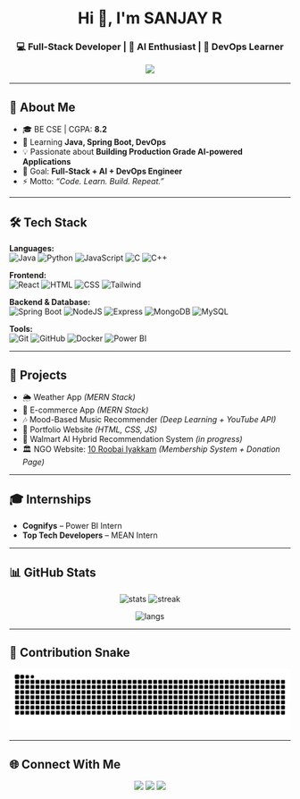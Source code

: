<!-- Header -->
<h1 align="center">Hi 👋, I'm SANJAY R</h1>
<h3 align="center">💻 Full-Stack Developer | 🤖 AI Enthusiast | 🚀 DevOps Learner</h3>

<!-- Typing Animation -->
<p align="center">
  <img src="https://readme-typing-svg.herokuapp.com?size=22&center=true&vCenter=true&width=500&lines=Full-Stack+Developer;AI+%26+ML+Learner;Open+Source+Contributor;Future+DevOps+Engineer" />
</p>

---

## 🌟 About Me
- 🎓 BE CSE | CGPA: **8.2**  
- 🌱 Learning **Java, Spring Boot, DevOps**  
- 💡 Passionate about **Building Production Grade AI-powered Applications**  
- 🚀 Goal: **Full-Stack + AI + DevOps Engineer**  
- ⚡ Motto: *“Code. Learn. Build. Repeat.”*  

---

## 🛠️ Tech Stack

**Languages:**  
![Java](https://img.shields.io/badge/Java-orange?style=flat&logo=java&logoColor=white)
![Python](https://img.shields.io/badge/Python-blue?style=flat&logo=python&logoColor=white)
![JavaScript](https://img.shields.io/badge/JavaScript-yellow?style=flat&logo=javascript&logoColor=black)
![C](https://img.shields.io/badge/C-00599C?style=flat&logo=c&logoColor=white)
![C++](https://img.shields.io/badge/C++-blue?style=flat&logo=cplusplus&logoColor=white)

**Frontend:**  
![React](https://img.shields.io/badge/React-20232A?style=flat&logo=react&logoColor=61DAFB)
![HTML](https://img.shields.io/badge/HTML5-E34F26?style=flat&logo=html5&logoColor=white)
![CSS](https://img.shields.io/badge/CSS3-1572B6?style=flat&logo=css3&logoColor=white)
![Tailwind](https://img.shields.io/badge/TailwindCSS-38B2AC?style=flat&logo=tailwind-css&logoColor=white)

**Backend & Database:**  
![Spring Boot](https://img.shields.io/badge/SpringBoot-6DB33F?style=flat&logo=springboot&logoColor=white)
![NodeJS](https://img.shields.io/badge/Node.js-339933?style=flat&logo=node.js&logoColor=white)
![Express](https://img.shields.io/badge/Express.js-000000?style=flat&logo=express&logoColor=white)
![MongoDB](https://img.shields.io/badge/MongoDB-47A248?style=flat&logo=mongodb&logoColor=white)
![MySQL](https://img.shields.io/badge/MySQL-005C84?style=flat&logo=mysql&logoColor=white)

**Tools:**  
![Git](https://img.shields.io/badge/Git-F05032?style=flat&logo=git&logoColor=white)
![GitHub](https://img.shields.io/badge/GitHub-181717?style=flat&logo=github&logoColor=white)
![Docker](https://img.shields.io/badge/Docker-2496ED?style=flat&logo=docker&logoColor=white)
![Power BI](https://img.shields.io/badge/PowerBI-F2C811?style=flat&logo=power-bi&logoColor=black)

---

## 🚀 Projects
- 🌦️ Weather App *(MERN Stack)*  
- 🛒 E-commerce App *(MERN Stack)*  
- 🎶 Mood-Based Music Recommender *(Deep Learning + YouTube API)*  
- 🧾 Portfolio Website *(HTML, CSS, JS)*  
- 🤖 Walmart AI Hybrid Recommendation System *(in progress)*  
- 🏛️ NGO Website: [10 Roobai Iyakkam](https://github.com/Sjking2025) *(Membership System + Donation Page)*  

---

## 🎓 Internships
- **Cognifys** – Power BI Intern  
- **Top Tech Developers** – MEAN Intern  

---

## 📊 GitHub Stats
<p align="center">
  <img src="https://github-readme-stats.vercel.app/api?username=Sjking2025&show_icons=true&theme=tokyonight" alt="stats" height="160"/>
  <img src="https://github-readme-streak-stats.herokuapp.com/?user=Sjking2025&theme=tokyonight" alt="streak" height="160"/>
</p>

<p align="center">
  <img src="https://github-readme-stats.vercel.app/api/top-langs/?username=Sjking2025&theme=tokyonight&layout=compact" alt="langs" height="160"/>
</p>

---

## 🐍 Contribution Snake
<p align="center">
  <img src="https://raw.githubusercontent.com/Sjking2025/Sjking2025/output/github-contribution-grid-snake.svg" alt="snake animation"/>
</p>

---

## 🌐 Connect With Me
<p align="center">
  <a href="mailto:sanjayias91@gmail.com"><img src="https://img.shields.io/badge/Gmail-D14836?style=flat&logo=gmail&logoColor=white"></a>
  <a href="https://github.com/Sjking2025"><img src="https://img.shields.io/badge/GitHub-181717?style=flat&logo=github&logoColor=white"></a>
  <a href="www.linkedin.com/in/sanjayr005"><img src="https://img.shields.io/badge/LinkedIn-blue?style=flat&logo=linkedin&logoColor=white"></a>
</p>
